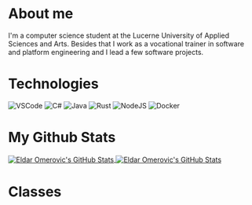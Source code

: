 # About me

I'm a computer science student at the Lucerne University of Applied Sciences and Arts. Besides that I work as a vocational trainer in software and platform engineering and I lead a few software projects.

# Technologies

![VSCode](<https://img.shields.io/badge/Editor-VSCode-informational?style=flat&logo=visual-studio-code&logoColor=white&color=rgb(0%2C137%2C255)>)
![C#](https://img.shields.io/badge/Code-C%23-informational?style=flat&logo=csharp&logoColor=white&color=rgb(0%2C137%2C255))
![Java](<https://img.shields.io/badge/Code-Java-informational?style=flat&logo=openjdk&logoColor=white&color=rgb(0%2C137%2C255)>)
![Rust](<https://img.shields.io/badge/Code-Rust-informational?style=flat&logo=rust&logoColor=white&color=rgb(0%2C137%2C255)>)
![NodeJS](https://img.shields.io/badge/Tools-NodeJS-informational?style=flat&logo=node.js&logoColor=white&color=rgb(0%2C137%2C255))
![Docker](<https://img.shields.io/badge/Tools-Docker-informational?style=flat&logo=docker&logoColor=white&color=rgb(0%2C137%2C255)>)

# My Github Stats

<a href="https://github.com/omeldar/omeldar">
  <img align="center" src="https://github-readme-stats.vercel.app/api?username=omeldar&show_icons=true&line_height=27&count_private=true&theme=transparent&show=prs_merged" alt="Eldar Omerovic's GitHub Stats" />
</a>
<a href="https://github.com/omeldar/omeldar">
  <img align="center" src="https://github-readme-stats.vercel.app/api/top-langs/?username=omeldar&hide=html,css,scss,pug,php,hack&theme=transparent&layout=donut" alt="Eldar Omerovic's GitHub Stats" />
</a>


# Classes
